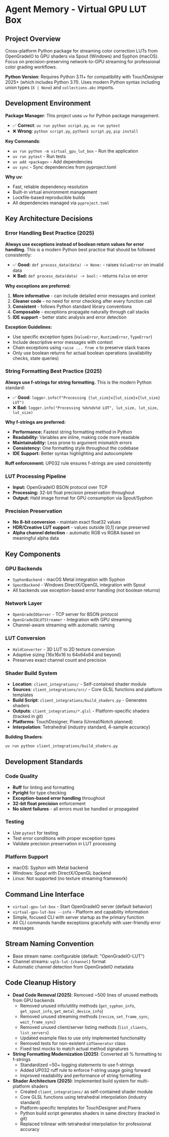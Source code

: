 # Agent Memory - Virtual GPU LUT Box

## Project Overview
Cross-platform Python package for streaming color correction LUTs from OpenGradeIO to GPU shaders via Spout (Windows) and Syphon (macOS). Focus on precision-preserving network-to-GPU streaming for professional color grading workflows.

**Python Version**: Requires Python 3.11+ for compatibility with TouchDesigner 2025+ (which includes Python 3.11). Uses modern Python syntax including union types (`X | None`) and `collections.abc` imports.

## Development Environment

**Package Manager**: This project uses `uv` for Python package management.

- ✅ **Correct**: `uv run python script.py`, `uv run pytest`
- ❌ **Wrong**: `python script.py`, `python3 script.py`, `pip install`

**Key Commands**:
- `uv run python -m virtual_gpu_lut_box` - Run the application
- `uv run pytest` - Run tests
- `uv add <package>` - Add dependencies
- `uv sync` - Sync dependencies from pyproject.toml

**Why uv**:
- Fast, reliable dependency resolution
- Built-in virtual environment management
- Lockfile-based reproducible builds
- All dependencies managed via `pyproject.toml`

## Key Architecture Decisions

### Error Handling Best Practice (2025)
**Always use exceptions instead of boolean return values for error handling.** This is a modern Python best practice that should be followed consistently:

- ✅ **Good:** `def process_data(data) -> None:` - raises `ValueError` on invalid data
- ❌ **Bad:** `def process_data(data) -> bool:` - returns `False` on error

**Why exceptions are preferred:**
1. **More informative** - can include detailed error messages and context
2. **Cleaner code** - no need for error checking after every function call
3. **Consistent** - follows Python standard library conventions
4. **Composable** - exceptions propagate naturally through call stacks
5. **IDE support** - better static analysis and error detection

**Exception Guidelines:**
- Use specific exception types (`ValueError`, `RuntimeError`, `TypeError`)
- Include descriptive error messages with context
- Chain exceptions using `raise ... from e` to preserve stack traces
- Only use boolean returns for actual boolean operations (availability checks, state queries)

### String Formatting Best Practice (2025)
**Always use f-strings for string formatting.** This is the modern Python standard:

- ✅ **Good:** `logger.info(f"Processing {lut_size}x{lut_size}x{lut_size} LUT")`
- ❌ **Bad:** `logger.info("Processing %dx%dx%d LUT", lut_size, lut_size, lut_size)`

**Why f-strings are preferred:**
- **Performance:** Fastest string formatting method in Python
- **Readability:** Variables are inline, making code more readable
- **Maintainability:** Less prone to argument mismatch errors
- **Consistency:** One formatting style throughout the codebase
- **IDE Support:** Better syntax highlighting and autocomplete

**Ruff enforcement:** UP032 rule ensures f-strings are used consistently

### LUT Processing Pipeline
- **Input:** OpenGradeIO BSON protocol over TCP
- **Processing:** 32-bit float precision preservation throughout
- **Output:** Hald image format for GPU consumption via Spout/Syphon

### Precision Preservation
- **No 8-bit conversion** - maintain exact float32 values
- **HDR/Creative LUT support** - values outside [0,1] range preserved
- **Alpha channel detection** - automatic RGB vs RGBA based on meaningful alpha data

## Key Components

### GPU Backends
- `SyphonBackend` - macOS Metal integration with Syphon
- `SpoutBackend` - Windows DirectX/OpenGL integration with Spout
- All backends use exception-based error handling (not boolean returns)

### Network Layer
- `OpenGradeIOServer` - TCP server for BSON protocol
- `OpenGradeIOLUTStreamer` - Integration with GPU streaming
- Channel-aware streaming with automatic naming

### LUT Conversion
- `HaldConverter` - 3D LUT to 2D texture conversion
- Adaptive sizing (16x16x16 to 64x64x64 and beyond)
- Preserves exact channel count and precision

### Shader Build System
- **Location**: `client_integrations/` - Self-contained shader module
- **Sources**: `client_integrations/src/` - Core GLSL functions and platform templates
- **Build Script**: `client_integrations/build_shaders.py` - Generates shaders
- **Outputs**: `client_integrations/*.glsl` - Platform-specific shaders (tracked in git)
- **Platforms**: TouchDesigner, Pixera (Unreal/Notch planned)
- **Interpolation**: Tetrahedral (industry standard, 4-sample accuracy)

**Building Shaders**:
```bash
uv run python client_integrations/build_shaders.py
```

## Development Standards

### Code Quality
- **Ruff** for linting and formatting
- **Pyright** for type checking
- **Exception-based error handling** throughout
- **32-bit float precision** enforcement
- **No silent failures** - all errors must be handled or propagated

### Testing
- Use `pytest` for testing
- Test error conditions with proper exception types
- Validate precision preservation in LUT processing

### Platform Support
- macOS: Syphon with Metal backend
- Windows: Spout with DirectX/OpenGL backend
- Linux: Not supported (no texture streaming framework)

## Command Line Interface
- `virtual-gpu-lut-box` - Start OpenGradeIO server (default behavior)
- `virtual-gpu-lut-box --info` - Platform and capability information
- Simple, focused CLI with server startup as the primary function
- All CLI commands handle exceptions gracefully with user-friendly error messages

## Stream Naming Convention
- Base stream name: configurable (default: "OpenGradeIO-LUT")
- Channel streams: `vglb-lut-{channel}` format
- Automatic channel detection from OpenGradeIO metadata

## Code Cleanup History
- **Dead Code Removal (2025)**: Removed ~500 lines of unused methods from GPU backends
  - Removed unused info/utility methods (`get_syphon_info`, `get_spout_info`, `get_metal_device_info`)
  - Removed unused streaming methods (`resize`, `set_frame_sync`, `wait_frame_sync`)
  - Removed unused client/server listing methods (`list_clients`, `list_servers`)
  - Updated example files to use only implemented functionality
  - Removed tests for non-existent `LUTGenerator` class
  - Fixed test mocks to match actual method signatures
- **String Formatting Modernization (2025)**: Converted all % formatting to f-strings
  - Standardized ~50+ logging statements to use f-strings
  - Added UP032 ruff rule to enforce f-string usage going forward
  - Improved readability and performance of string formatting
- **Shader Architecture (2025)**: Implemented build system for multi-platform shaders
  - Created `client_integrations/` as self-contained shader module
  - Core GLSL functions using tetrahedral interpolation (industry standard)
  - Platform-specific templates for TouchDesigner and Pixera
  - Python build script generates shaders in same directory (tracked in git)
  - Replaced trilinear with tetrahedral interpolation for professional accuracy
